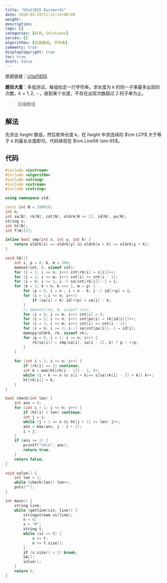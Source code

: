 ```yaml
---
title: "UVa11855 Buzzwords"
date: 2020-03-29T21:21:13+08:00
weight: 
description:
tags: []
categories: [ACM, Solutions]
series: []
algorithms: [后缀数组, 字符串]
comments: true
displayCopyright: true
toc: true
draft: false
---
```


原题链接：[UVa11855](https://onlinejudge.org/index.php?option=com_onlinejudge&Itemid=8&page=show_problem&problem=2955)

<!--more-->

**题目大意**：多组测试，每组给定一行字符串，求长度为 $k$ 的同一子串最多出现的次数，$k=1,2,\cdots$，直到某个长度，不存在出现次数超过 $2$ 的子串为止。

> 后缀数组

## 解法

先求出 $height$ 数组，然后枚举长度 $k$，在 $height$ 中求连续的 $\rm LCP$ 大于等于 $k$ 的最长长度即可。代码体现在 $\rm Line59 \sim 65$。

## 代码

```cpp
#include <iostream>
#include <algorithm>
#include <string>
#include <sstream>
#include <cstring>

using namespace std;

const int N = 100010;
int n;
int sa[N], rk[N], cnt[N], oldrk[N << 1], id[N], px[N];
string s;
int ht[N];
int f[N][2];

inline bool cmp(int x, int y, int k) {
	return oldrk[x] == oldrk[y] && oldrk[x + k] == oldrk[y + k];
}

void SA(){
	int i, p = 0, k, m = 300;
	memset(cnt, 0, sizeof cnt);
	for (i = 1; i <= n; i++) cnt[rk[i] = s[i]]++;
	for (i = 1; i <= m; i++) cnt[i] += cnt[i - 1];
	for (i = n; i >= 1; i--) sa[cnt[rk[i]]--] = i;
	for (k = 1; k < n; k <<= 1, m = p) { 
		for (p = 0, i = n ; i > n - k; i--) id[++p] = i;
		for (i = 1;i <= n; i++){
			if (sa[i] > k) id[++p] = sa[i] - k;
		}
		// memset(cnt, 0, sizeof cnt);
		for (i = 0; i <= m; i++) cnt[i] = 0;
		for (i = 1; i <= n; i++) cnt[px[i] = rk[id[i]]]++;
		for (i = 1; i <= m; i++) cnt[i] += cnt[i - 1];
		for (i = n; i >= 1; i--) sa[cnt[px[i]]--] = id[i];
		memcpy(oldrk, rk, sizeof rk);
		for (p = 0, i = 1; i <= n; i++) {
			rk[sa[i]] = cmp(sa[i], sa[i - 1], k) ? p : ++p;
		}
	}
    
	for (int i = 1; i <= n; i++) {
		if (rk[i] == 1) continue;
		int k = max(ht[rk[i - 1]] - 1, 0);
		while (i + k <= n && s[i + k]== s[sa[rk[i] - 1] + k]) k++;
		ht[rk[i]] = k;
	}
}

bool check(int len) {
	int ans = 0;
	for (int i = 1; i <= n; i++) {
		if (ht[i] < len) continue;
		int j = i;
		while (j + 1 <= n && ht[j + 1] >= len) j++;
		ans = max(ans, j - i + 2);
		i = j;
	}
	if (ans >= 2) {
		printf("%d\n", ans);
		return true; 
	}
	return false;
}

void solve() {
	int len = 1;
	while (check(len)) len++;
	puts("");
}

int main() {
	string line;
	while (getline(cin, line)) {
		stringstream ss(line);
		n = 0;
		s = "#";
		string t;
		while (ss >> t) {
			s += t;
			n += t.size();
		}
		if (s.size() < 2) break;
		SA();
		solve();
	}
	return 0;
}
```

